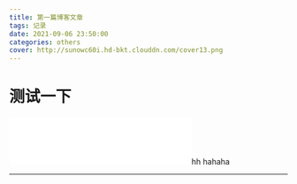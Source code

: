 ```yaml
---
title: 第一篇博客文章
tags: 记录
date: 2021-09-06 23:50:00
categories: others
cover: http://sunowc60i.hd-bkt.clouddn.com/cover13.png
---
```


# 测试一下

<iframe frameborder="no" border="0" marginwidth="0" marginheight="0" width=330 height=86 src="//music.163.com/outchain/player?type=2&id=1464661022&auto=1&height=66"></iframe>hh
hahaha

---
